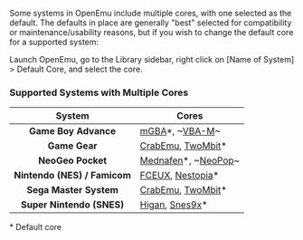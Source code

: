 Some systems in OpenEmu include multiple cores, with one selected as the default. The defaults in place are generally "best" selected for compatibility or maintenance/usability reasons, but if you wish to change the default core for a supported system:

Launch OpenEmu, go to the Library sidebar, right click on [Name of System] > Default Core, and select the core.

### Supported Systems with Multiple Cores
System | Cores
:---: | ---
**Game Boy Advance** | [mGBA](https://mgba.io/)*, ~[VBA-M](http://sourceforge.net/projects/vbam/)~
**Game Gear** | [CrabEmu](http://crabemu.sourceforge.net/), [TwoMbit](http://sourceforge.net/projects/twombit/)*
**NeoGeo Pocket** | [Mednafen](http://mednafen.sourceforge.net/)*, ~[NeoPop](http://neopop.emuxhaven.net/)~
**Nintendo (NES) / Famicom** | [FCEUX](http://sourceforge.net/projects/fceultra/), [Nestopia](http://nestopia.sourceforge.net/)*
**Sega Master System** | [CrabEmu](http://crabemu.sourceforge.net/), [TwoMbit](http://sourceforge.net/projects/twombit/)*
**Super Nintendo (SNES)** | [Higan](http://byuu.org/), [Snes9x](https://github.com/snes9xgit/snes9x)*

\* Default core